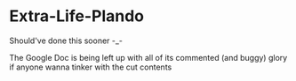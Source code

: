 # Extra-Life-Plando

Should've done this sooner -_-

The Google Doc is being left up with all of its commented (and buggy) glory if anyone wanna tinker with the cut contents
